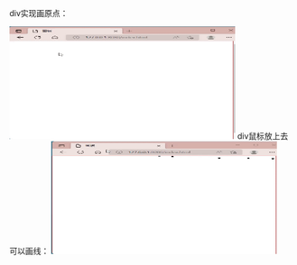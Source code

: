 div实现画原点：

  <img src="https://github.com/changw121/canvas-demo_1/blob/main/images/div_%E5%AE%9E%E7%8E%B0%E7%94%BB%E5%8E%9F%E7%82%B9.gif?raw=true" alt="show" width="400px" height="200px"/>
div鼠标放上去可以画线：

  <img src="https://github.com/changw121/canvas-demo_1/blob/main/images/div_%E9%BC%A0%E6%A0%87%E6%94%BE%E4%B8%8A%E5%8E%BB%E7%94%BB%E7%BA%BF.gif?raw=true" alt="show" width="400px" height="200px" />
